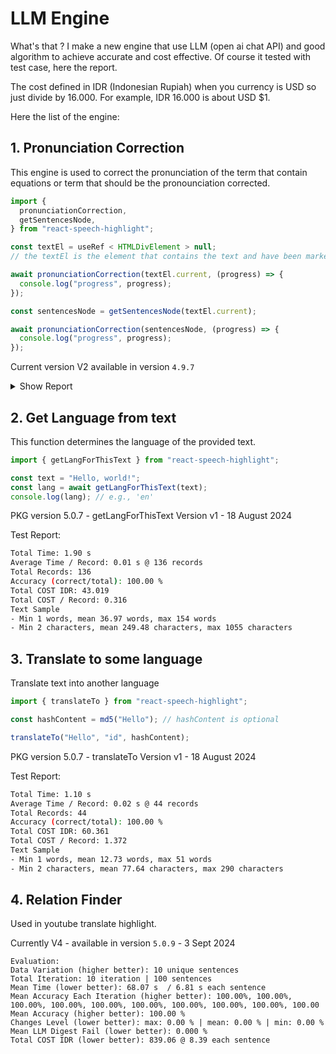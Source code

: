 # LLM Engine

What's that ? I make a new engine that use LLM (open ai chat API) and good algorithm to achieve accurate and cost effective. Of course it tested with test case, here the report.

The cost defined in IDR (Indonesian Rupiah) when you currency is USD so just divide by 16.000. For example, IDR 16.000 is about USD $1.

Here the list of the engine:

## 1. Pronunciation Correction

This engine is used to correct the pronunciation of the term that contain equations or term that should be the pronounciation corrected.

```js
import {
  pronunciationCorrection,
  getSentencesNode,
} from "react-speech-highlight";

const textEl = useRef < HTMLDivElement > null;
// the textEl is the element that contains the text and have been marked with markTheWords function

await pronunciationCorrection(textEl.current, (progress) => {
  console.log("progress", progress);
});

const sentencesNode = getSentencesNode(textEl.current);

await pronunciationCorrection(sentencesNode, (progress) => {
  console.log("progress", progress);
});
```

Current version V2 available in version `4.9.7`

<details>
  <summary>Show Report</summary>
  <br/>

I try to optimize the cost while maintaining the accuracy by making new version of engine. v2, v3 etc...

For now, here the test report of the pronoun v2 engines in version `4.9.7` of this library.

```js
const v2_pronoun_engine_reports = {
  overallResults: {
    Name: "v2",
    Detail: "GPT3",
    AvgAcc: "90.50%",
    AvgScore: "92.05%",
    AvgTime: "81.62s",
    AvgCost: "869.53",
    TotalTime: "652.94 s",
    TotalCost: "Rp. 6956.27", // IDR 6956.27 is about USD $0.42 cost of open AI chat completion API
    TotalRecords: 87, // 87 sentence that contain equations or term that should be the pronounciation corrected
    CreatedAt: "29-04-2024 19:07",
  },
  testResults: {
    romanNumberPronounTestCase: {
      AvgAcc: "100.00%",
      AvgScore: "95.83%",
      AvgTime: "5.19s",
      AvgCost: "53.41",
      TotalCost: "320.44",
    },
    mathEquations: {
      AvgAcc: "100.00%",
      AvgScore: "95.62%",
      AvgTime: "5.87s",
      AvgCost: "54.80",
      TotalCost: "273.98",
    },
    demoTestCase: {
      AvgAcc: "95.00%",
      AvgScore: "95.83%",
      AvgTime: "4.71s",
      AvgCost: "32.20",
      TotalCost: "644.00",
    },
    physicalEquations: {
      AvgAcc: "100.00%",
      AvgScore: "97.29%",
      AvgTime: "6.76s",
      AvgCost: "58.16",
      TotalCost: "581.62",
    },
    computerScienceTestCase: {
      AvgAcc: "90.00%",
      AvgScore: "97.58%",
      AvgTime: "7.73s",
      AvgCost: "85.52",
      TotalCost: "855.17",
    },
    machineLeaningTestCase: {
      AvgAcc: "73.68%",
      AvgScore: "80.13%",
      AvgTime: "9.99s",
      AvgCost: "109.85",
      TotalCost: "2087.12",
    },
    biologyTestCase: {
      AvgAcc: "87.50%",
      AvgScore: "96.09%",
      AvgTime: "9.79s",
      AvgCost: "119.12",
      TotalCost: "952.95",
    },
    chemistryTestCase: {
      AvgAcc: "77.78%",
      AvgScore: "78.05%",
      AvgTime: "9.47s",
      AvgCost: "137.89",
      TotalCost: "1240.99",
    },
  },
};
```

</details>

## 2. Get Language from text

This function determines the language of the provided text.

```jsx
import { getLangForThisText } from "react-speech-highlight";

const text = "Hello, world!";
const lang = await getLangForThisText(text);
console.log(lang); // e.g., 'en'
```

PKG version 5.0.7 - getLangForThisText Version v1 - 18 August 2024

Test Report:

```bash
Total Time: 1.90 s
Average Time / Record: 0.01 s @ 136 records
Total Records: 136
Accuracy (correct/total): 100.00 %
Total COST IDR: 43.019
Total COST / Record: 0.316
Text Sample 
- Min 1 words, mean 36.97 words, max 154 words
- Min 2 characters, mean 249.48 characters, max 1055 characters
```

## 3. Translate to some language

Translate text into another language

```js
import { translateTo } from "react-speech-highlight";

const hashContent = md5("Hello"); // hashContent is optional

translateTo("Hello", "id", hashContent);
```

PKG version 5.0.7 - translateTo Version v1 - 18 August 2024

Test Report:

```bash
Total Time: 1.10 s
Average Time / Record: 0.02 s @ 44 records
Total Records: 44
Accuracy (correct/total): 100.00 %
Total COST IDR: 60.361
Total COST / Record: 1.372
Text Sample 
- Min 1 words, mean 12.73 words, max 51 words
- Min 2 characters, mean 77.64 characters, max 290 characters
```


## 4. Relation Finder

Used in youtube translate highlight.

Currently V4 - available in version `5.0.9` - 3 Sept 2024

```
Evaluation:
Data Variation (higher better): 10 unique sentences
Total Iteration: 10 iteration | 100 sentences
Mean Time (lower better): 68.07 s  / 6.81 s each sentence
Mean Accuracy Each Iteration (higher better): 100.00%, 100.00%, 100.00%, 100.00%, 100.00%, 100.00%, 100.00%, 100.00%, 100.00%, 100.00
Mean Accuracy (higher better): 100.00 %
Changes Level (lower better): max: 0.00 % | mean: 0.00 % | min: 0.00 %
Mean LLM Digest Fail (lower better): 0.000 %
Total COST IDR (lower better): 839.06 @ 8.39 each sentence
```